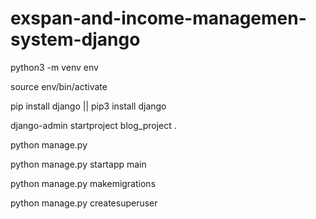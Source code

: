 # exspan-and-income-managemen-system-django
<!-- create env -->
python3 -m venv env

<!-- activate env -->
source env/bin/activate

<!-- install django -->
pip install django || pip3 install django

<!-- use command to install project -->
django-admin startproject blog_project .

<!-- use command to check other command that you can use on django -->
python manage.py

<!-- create main folder -->
python manage.py startapp main

<!-- when you update something you need to migrate -->
python manage.py makemigrations

<!-- use this command to create admin user -->

python manage.py createsuperuser
